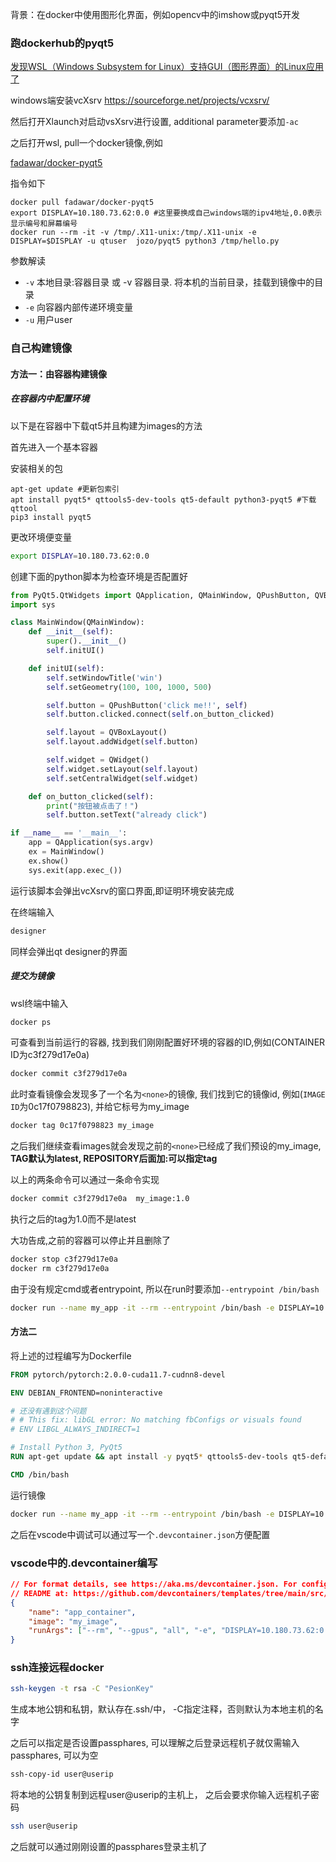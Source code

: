 背景：在docker中使用图形化界面，例如opencv中的imshow或pyqt5开发

### 跑dockerhub的pyqt5
[发现WSL（Windows Subsystem for Linux）支持GUI（图形界面）的Linux应用了](https://blog.csdn.net/ddrfan/article/details/125651928)

windows端安装vcXsrv https://sourceforge.net/projects/vcxsrv/

然后打开Xlaunch对启动vsXsrv进行设置, additional parameter要添加`-ac`

之后打开wsl, pull一个docker镜像,例如

[fadawar/docker-pyqt5](https://hub.docker.com/r/fadawar/docker-pyqt5)

指令如下

```shell
docker pull fadawar/docker-pyqt5
export DISPLAY=10.180.73.62:0.0 #这里要换成自己windows端的ipv4地址,0.0表示显示编号和屏幕编号
docker run --rm -it -v /tmp/.X11-unix:/tmp/.X11-unix -e DISPLAY=$DISPLAY -u qtuser  jozo/pyqt5 python3 /tmp/hello.py
```

参数解读

- `-v` 本地目录:容器目录  或 -v 容器目录. 将本机的当前目录，挂载到镜像中的目录　
- `-e` 向容器内部传递环境变量　
- `-u` 用户user

###  自己构建镜像

#### 方法一：由容器构建镜像

##### 在容器内中配置环境

以下是在容器中下载qt5并且构建为images的方法

首先进入一个基本容器

安装相关的包

```shell
apt-get update #更新包索引
apt install pyqt5* qttools5-dev-tools qt5-default python3-pyqt5 #下载qttool
pip3 install pyqt5
```

更改环境便变量

```bash
export DISPLAY=10.180.73.62:0.0
```

创建下面的python脚本为检查环境是否配置好

```python
from PyQt5.QtWidgets import QApplication, QMainWindow, QPushButton, QVBoxLayout, QWidget
import sys

class MainWindow(QMainWindow):
    def __init__(self):
        super().__init__()
        self.initUI()

    def initUI(self):
        self.setWindowTitle('win')
        self.setGeometry(100, 100, 1000, 500)

        self.button = QPushButton('click me!!', self)
        self.button.clicked.connect(self.on_button_clicked)

        self.layout = QVBoxLayout()
        self.layout.addWidget(self.button)

        self.widget = QWidget()
        self.widget.setLayout(self.layout)
        self.setCentralWidget(self.widget)

    def on_button_clicked(self):
        print("按钮被点击了！")
        self.button.setText("already click")

if __name__ == '__main__':
    app = QApplication(sys.argv)
    ex = MainWindow()
    ex.show()
    sys.exit(app.exec_())
```

运行该脚本会弹出vcXsrv的窗口界面,即证明环境安装完成

在终端输入

```bash
designer
```

同样会弹出qt designer的界面

##### 提交为镜像
wsl终端中输入

```bash
docker ps
```

可查看到当前运行的容器, 找到我们刚刚配置好环境的容器的ID,例如(CONTAINER ID为c3f279d17e0a)

```bash
docker commit c3f279d17e0a
```

此时查看镜像会发现多了一个名为`<none>`的镜像, 我们找到它的镜像id, 例如(`IMAGE ID`为0c17f0798823), 并给它标号为my_image

```bash
docker tag 0c17f0798823 my_image
```

之后我们继续查看images就会发现之前的`<none>`已经成了我们预设的my_image, **TAG默认为latest, REPOSITORY后面加:可以指定tag**

以上的两条命令可以通过一条命令实现

```bash
docker commit c3f279d17e0a  my_image:1.0
```

执行之后的tag为1.0而不是latest

大功告成,之前的容器可以停止并且删除了

```bash
docker stop c3f279d17e0a
docker rm c3f279d17e0a
```

由于没有规定cmd或者entrypoint, 所以在run时要添加`--entrypoint /bin/bash`

```bash
docker run --name my_app -it --rm --entrypoint /bin/bash -e DISPLAY=10.180.73.62:0.0 my_image
```

#### 方法二

将上述的过程编写为Dockerfile

```Dockerfile
FROM pytorch/pytorch:2.0.0-cuda11.7-cudnn8-devel

ENV DEBIAN_FRONTEND=noninteractive

# 还没有遇到这个问题
# # This fix: libGL error: No matching fbConfigs or visuals found
# ENV LIBGL_ALWAYS_INDIRECT=1

# Install Python 3, PyQt5
RUN apt-get update && apt install -y pyqt5* qttools5-dev-tools qt5-default python3-pyqt5 git vim&& pip3 install pyqt5

CMD /bin/bash
```

运行镜像
```bash
docker run --name my_app -it --rm --entrypoint /bin/bash -e DISPLAY=10.180.73.62:0.0 my_image
```

之后在vscode中调试可以通过写一个`.devcontainer.json`方便配置

### vscode中的.devcontainer编写

```json
// For format details, see https://aka.ms/devcontainer.json. For config options, see the
// README at: https://github.com/devcontainers/templates/tree/main/src/docker-existing-dockerfile
{
	"name": "app_container",
	"image": "my_image",
	"runArgs": ["--rm", "--gpus", "all", "-e", "DISPLAY=10.180.73.62:0.0", "--entrypoint","/bin/bash"]
}
```

### ssh连接远程docker

```bash
ssh-keygen -t rsa -C "PesionKey"
```

生成本地公钥和私钥，默认存在.ssh/中， -C指定注释，否则默认为本地主机的名字

之后可以指定是否设置passphares, 可以理解之后登录远程机子就仅需输入passphares, 可以为空

```bash
ssh-copy-id user@userip
```

将本地的公钥复制到远程user@userip的主机上， 之后会要求你输入远程机子密码

```bash
ssh user@userip
```

之后就可以通过刚刚设置的passphares登录主机了




